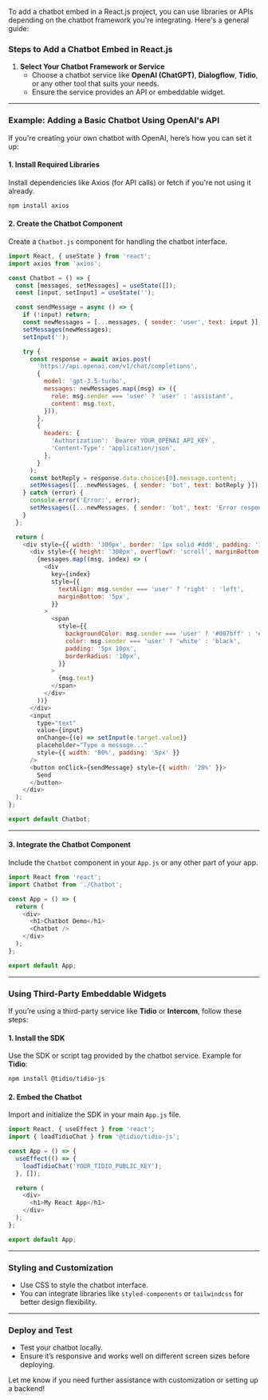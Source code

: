 To add a chatbot embed in a React.js project, you can use libraries or APIs depending on the chatbot framework you're integrating. Here's a general guide:

### Steps to Add a Chatbot Embed in React.js

1. **Select Your Chatbot Framework or Service**
   - Choose a chatbot service like **OpenAI (ChatGPT)**, **Dialogflow**, **Tidio**, or any other tool that suits your needs.
   - Ensure the service provides an API or embeddable widget.

---

### Example: Adding a Basic Chatbot Using OpenAI's API

If you're creating your own chatbot with OpenAI, here’s how you can set it up:

#### 1. **Install Required Libraries**
   Install dependencies like Axios (for API calls) or fetch if you're not using it already.
   ```bash
   npm install axios
   ```

#### 2. **Create the Chatbot Component**
Create a `Chatbot.js` component for handling the chatbot interface.

```javascript
import React, { useState } from 'react';
import axios from 'axios';

const Chatbot = () => {
  const [messages, setMessages] = useState([]);
  const [input, setInput] = useState('');

  const sendMessage = async () => {
    if (!input) return;
    const newMessages = [...messages, { sender: 'user', text: input }];
    setMessages(newMessages);
    setInput('');

    try {
      const response = await axios.post(
        'https://api.openai.com/v1/chat/completions',
        {
          model: 'gpt-3.5-turbo',
          messages: newMessages.map((msg) => ({
            role: msg.sender === 'user' ? 'user' : 'assistant',
            content: msg.text,
          })),
        },
        {
          headers: {
            'Authorization': `Bearer YOUR_OPENAI_API_KEY`,
            'Content-Type': 'application/json',
          },
        }
      );
      const botReply = response.data.choices[0].message.content;
      setMessages([...newMessages, { sender: 'bot', text: botReply }]);
    } catch (error) {
      console.error('Error:', error);
      setMessages([...newMessages, { sender: 'bot', text: 'Error responding!' }]);
    }
  };

  return (
    <div style={{ width: '300px', border: '1px solid #ddd', padding: '10px' }}>
      <div style={{ height: '300px', overflowY: 'scroll', marginBottom: '10px' }}>
        {messages.map((msg, index) => (
          <div
            key={index}
            style={{
              textAlign: msg.sender === 'user' ? 'right' : 'left',
              marginBottom: '5px',
            }}
          >
            <span
              style={{
                backgroundColor: msg.sender === 'user' ? '#007bff' : '#ddd',
                color: msg.sender === 'user' ? 'white' : 'black',
                padding: '5px 10px',
                borderRadius: '10px',
              }}
            >
              {msg.text}
            </span>
          </div>
        ))}
      </div>
      <input
        type="text"
        value={input}
        onChange={(e) => setInput(e.target.value)}
        placeholder="Type a message..."
        style={{ width: '80%', padding: '5px' }}
      />
      <button onClick={sendMessage} style={{ width: '20%' }}>
        Send
      </button>
    </div>
  );
};

export default Chatbot;
```

---

#### 3. **Integrate the Chatbot Component**
Include the `Chatbot` component in your `App.js` or any other part of your app.

```javascript
import React from 'react';
import Chatbot from './Chatbot';

const App = () => {
  return (
    <div>
      <h1>Chatbot Demo</h1>
      <Chatbot />
    </div>
  );
};

export default App;
```

---

### Using Third-Party Embeddable Widgets

If you’re using a third-party service like **Tidio** or **Intercom**, follow these steps:

#### 1. **Install the SDK**
   Use the SDK or script tag provided by the chatbot service. Example for **Tidio**:
   ```bash
   npm install @tidio/tidio-js
   ```

#### 2. **Embed the Chatbot**
   Import and initialize the SDK in your main `App.js` file.

```javascript
import React, { useEffect } from 'react';
import { loadTidioChat } from '@tidio/tidio-js';

const App = () => {
  useEffect(() => {
    loadTidioChat('YOUR_TIDIO_PUBLIC_KEY');
  }, []);

  return (
    <div>
      <h1>My React App</h1>
    </div>
  );
};

export default App;
```

---

### Styling and Customization
- Use CSS to style the chatbot interface.
- You can integrate libraries like `styled-components` or `tailwindcss` for better design flexibility.

---

### Deploy and Test
- Test your chatbot locally.
- Ensure it’s responsive and works well on different screen sizes before deploying.

Let me know if you need further assistance with customization or setting up a backend!